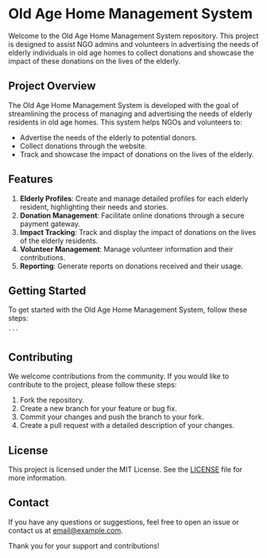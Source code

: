 # Old Age Home Management System

Welcome to the Old Age Home Management System repository. This project is designed to assist NGO admins and volunteers in advertising the needs of elderly individuals in old age homes to collect donations and showcase the impact of these donations on the lives of the elderly.

## Project Overview

The Old Age Home Management System is developed with the goal of streamlining the process of managing and advertising the needs of elderly residents in old age homes. This system helps NGOs and volunteers to:

- Advertise the needs of the elderly to potential donors.
- Collect donations through the website.
- Track and showcase the impact of donations on the lives of the elderly.

## Features

1. **Elderly Profiles**: Create and manage detailed profiles for each elderly resident, highlighting their needs and stories.
2. **Donation Management**: Facilitate online donations through a secure payment gateway.
3. **Impact Tracking**: Track and display the impact of donations on the lives of the elderly residents.
4. **Volunteer Management**: Manage volunteer information and their contributions.
5. **Reporting**: Generate reports on donations received and their usage.

## Getting Started

To get started with the Old Age Home Management System, follow these steps:

    ```

## Contributing

We welcome contributions from the community. If you would like to contribute to the project, please follow these steps:

1. Fork the repository.
2. Create a new branch for your feature or bug fix.
3. Commit your changes and push the branch to your fork.
4. Create a pull request with a detailed description of your changes.

## License

This project is licensed under the MIT License. See the [LICENSE](LICENSE) file for more information.

## Contact

If you have any questions or suggestions, feel free to open an issue or contact us at [email@example.com](mailto:email@example.com).

Thank you for your support and contributions!
